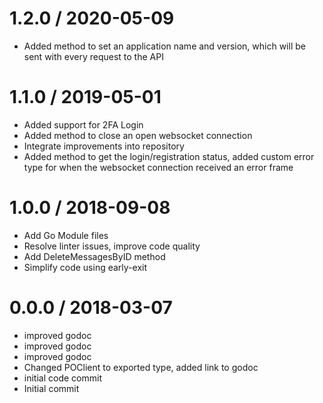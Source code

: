 # 1.2.0 / 2020-05-09

  * Added method to set an application name and version, which will be sent with every request to the API

# 1.1.0 / 2019-05-01

  * Added support for 2FA Login
  * Added method to close an open websocket connection
  * Integrate improvements into repository
  * Added method to get the login/registration status, added custom error type for when the websocket connection received an error frame

# 1.0.0 / 2018-09-08

  * Add Go Module files
  * Resolve linter issues, improve code quality
  * Add DeleteMessagesByID method
  * Simplify code using early-exit

# 0.0.0 / 2018-03-07
  * improved godoc
  * improved godoc
  * improved godoc
  * Changed POClient to exported type, added link to godoc
  * initial code commit
  * Initial commit
